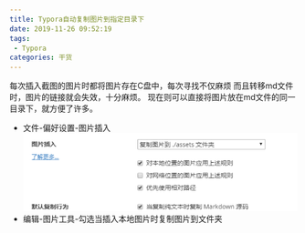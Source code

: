 ```yaml
---
title: Typora自动复制图片到指定目录下
date: 2019-11-26 09:52:19
tags:
 - Typora
categories: 干货
---
```


每次插入截图的图片时都将图片存在C盘中，每次寻找不仅麻烦
而且转移md文件时，图片的链接就会失效，十分麻烦。
现在则可以直接将图片放在md文件的同一目录下，就方便了许多。

- 文件-偏好设置-图片插入
  ![在这里插入图片描述](Typora自动复制图片到指定目录下/20190703161822137.png)
- 编辑-图片工具-勾选当插入本地图片时复制图片到文件夹